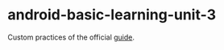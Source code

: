 # android-basic-learning-unit-3

Custom practices of the official [guide](https://developer.android.com/courses/android-basics-compose/unit-3).